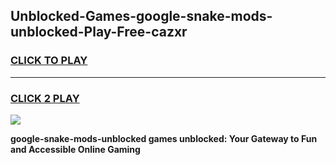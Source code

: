
## Unblocked-Games-google-snake-mods-unblocked-Play-Free-cazxr
<h3>
<a href="https://premium76.site?title=google-snake-mods-unblocked&ref=12A">CLICK TO PLAY</a></h3>
<hr>

<h3>
<a href="https://premium76.site?title=google-snake-mods-unblocked&ref=12A">CLICK 2 PLAY</a>
  
</h3>

<a href="https://premium76.site?title=google-snake-mods-unblocked&ref=12A"><img src="https://clearcache.store/games.png"></a>


**google-snake-mods-unblocked games unblocked: Your Gateway to Fun and Accessible Online Gaming**

